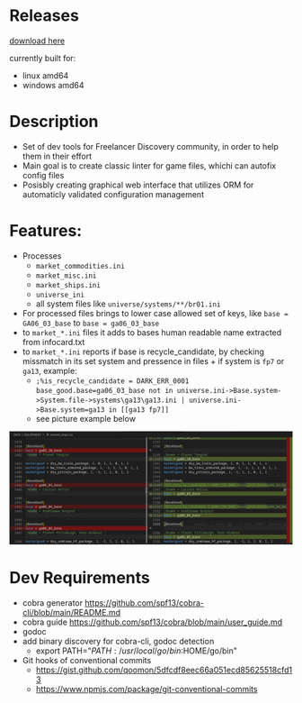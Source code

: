 # Releases

[download here](https://github.com/darklab8/darklab_freelancer_darktool/releases)

currently built for:

- linux amd64
- windows amd64

# Description

- Set of dev tools for Freelancer Discovery community, in order to help them in their effort
- Main goal is to create classic linter for game files, whichi can autofix config files
- Posisbly creating graphical web interface that utilizes ORM for automaticly validated configuration management

# Features:

- Processes
  - `market_commodities.ini`
  - `market_misc.ini`
  - `market_ships.ini`
  - `universe_ini`
  - all system files like `universe/systems/**/br01.ini`
- For processed files brings to lower case allowed set of keys, like `base = GA06_03_base` to `base = ga06_03_base`
- to `market_*.ini` files it adds to bases human readable name extracted from infocard.txt
- to `market_*.ini` reports if base is recycle_candidate, by checking missmatch in its set system and pressence in files + if system is `fp7` or `ga13`, example:
  - `;%is_recycle_candidate = DARK_ERR_0001 base_good.base=ga06_03_base not in universe.ini->Base.system->System.file->systems\ga13\ga13.ini | universe.ini->Base.system=ga13 in [[ga13 fp7]]`
  - see picture example below

![](assets/diff_example.png)

# Dev Requirements

- cobra generator https://github.com/spf13/cobra-cli/blob/main/README.md
- cobra guide https://github.com/spf13/cobra/blob/main/user_guide.md
- godoc
- add binary discovery for cobra-cli, godoc detection
  - export PATH="$PATH:/usr/local/go/bin:$HOME/go/bin"
- Git hooks of conventional commits
    - https://gist.github.com/qoomon/5dfcdf8eec66a051ecd85625518cfd13
    - https://www.npmjs.com/package/git-conventional-commits

